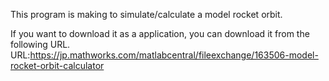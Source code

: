 This program is making to simulate/calculate a model rocket orbit.

If you want to download it as a application, you can download it from the following URL. 
URL:https://jp.mathworks.com/matlabcentral/fileexchange/163506-model-rocket-orbit-calculator
